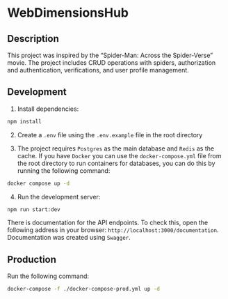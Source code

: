 # WebDimensionsHub

## Description

This project was inspired by the “Spider-Man: Across the Spider-Verse” movie.
The project includes CRUD operations with spiders, authorization and authentication, verifications, and user profile management.

## Development

1. Install dependencies:

```bash
npm install
```

2. Create a `.env` file using the `.env.example` file in the root directory

3. The project requires `Postgres` as the main database and `Redis` as the cache. If you have `Docker` you can use the `docker-compose.yml` file from the root directory to run containers for databases, you can do this by running the following command:

```bash
docker compose up -d
```

4. Run the development server:

```bash
npm run start:dev
```

There is documentation for the API endpoints. To check this, open the following address in your browser:
`http://localhost:3000/documentation`.
Documentation was created using `Swagger`.

## Production

Run the following command:

```bash
docker-compose -f ./docker-compose-prod.yml up -d
```
